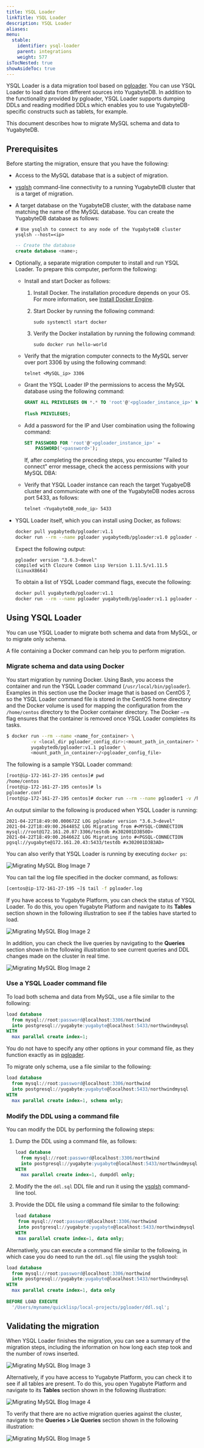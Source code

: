 ```yaml
---
title: YSQL Loader
linkTitle: YSQL Loader
description: YSQL Loader
aliases:
menu:
  stable:
    identifier: ysql-loader
    parent: integrations
    weight: 577
isTocNested: true
showAsideToc: true
---
```


YSQL Loader is a data migration tool based on [pgloader](https://pgloader.readthedocs.io/en/latest/intro.html). You can use YSQL Loader to load data from different sources into YugabyteDB. In addition to the functionality provided by pgloader, YSQL Loader supports dumping DDLs and reading modified DDLs which enables you to use YugabyteDB-specific constructs such as tablets, for example.

This document describes how to migrate MySQL schema and data to YugabyteDB.

## Prerequisites

Before starting the migration, ensure that you have the following:

- Access to the MySQL database that is a subject of migration. 

- [ysqlsh](https://docs.yugabyte.com/latest/admin/ysqlsh/) command-line connectivity to a running YugabyteDB cluster that is a target of migration.

- A target database on the YugabyteDB cluster, with the database name matching the name of the MySQL database. You can create the YugabyteDB database as follows:

  ```shell
  # Use ysqlsh to connect to any node of the YugabyteDB cluster
  ysqlsh --host=<ip>
  ```

  ```sql
  -- Create the database
  create database <name>;
  ```

- Optionally, a separate migration computer to install and run YSQL Loader. To prepare this computer, perform the following:

  - Install and start Docker as follows:

    1. Install Docker. The installation procedure depends on your OS. For more information, see [Install Docker Engine](https://docs.docker.com/engine/install/).

    2. Start Docker by running the following command: 
  
        ```shell
        sudo systemctl start docker
        ```

    3. Verify the Docker installation by running the following command: 
  
        ```shell
        sudo docker run hello-world 
        ```
  
  - Verify that the migration computer connects to the MySQL server over port 3306 by using the following command:
  
    ```shell
    telnet <MySQL_ip> 3306
    ```
  
  - Grant the YSQL Loader IP the permissions to access the MySQL database using the following command:
  
    ```sql
    GRANT ALL PRIVILEGES ON *.* TO 'root'@'<pgloader_instance_ip>' WITH GRANT OPTION;
        
    flush PRIVILEGES;
    ```
  
  - Add a password for the IP and User combination using the following command:
  
    ```sql
    SET PASSWORD FOR 'root'@'<pgloader_instance_ip>' =
        PASSWORD('<password>');
    ```
  
    If, after completing the preceding steps, you encounter "Failed to connect" error message, check the access permissions with your MySQL DBA:
  
  - Verify that YSQL Loader instance can reach the target YugabyeDB cluster and communicate with one of the YugabyteDB nodes across port 5433, as follows:
  
    ```sh
    telnet <YugabyteDB_node_ip> 5433
    ```

- YSQL Loader itself, which you can install using Docker, as follows:

  ```sh
  docker pull yugabytedb/pgloader:v1.1   
  docker run --rm --name pgloader yugabytedb/pgloader:v1.0 pgloader --version
  ```

  Expect the following output:

  ```output
  pgloader version "3.6.3~devel"
  compiled with Clozure Common Lisp Version 1.11.5/v1.11.5
  (LinuxX8664)
  ```

  To obtain a list of YSQL Loader command flags, execute the following:

  ```sh
  docker pull yugabytedb/pgloader:v1.1
  docker run --rm --name pgloader yugabytedb/pgloader:v1.1 pgloader --help
  ```

## Using YSQL Loader

You can use YSQL Loader to migrate both schema and data from MySQL, or to migrate only schema.

A file containing a Docker command can help you to perform migration. <!-- For more information, see -->

### Migrate schema and data using Docker

You start migration by running Docker. Using Bash, you access the container and run the YSQL Loader command (`/usr/local/bin/pgloader`). Examples in this section use the Docker image that is based on CentOS 7, so the YSQL Loader command file is stored in the CentOS home directory and the Docker volume is used for mapping the configuration from the `/home/centos` directory to the Docker container directory. The Docker `–rm` flag ensures that the container is removed once YSQL Loader completes its tasks.

```sh
$ docker run --rm --name <name_for_container> \
         -v <local_dir pgloader_config_dir>:<mount_path_in_container> \
         yugabytedb/pgloader:v1.1 pgloader \
         <mount_path_in_container>/<pgloader_config_file>
```

The following is a sample YSQL Loader command:

```nocopy.sh
[root@ip-172-161-27-195 centos]# pwd
/home/centos
[root@ip-172-161-27-195 centos]# ls
pgloader.conf
[root@ip-172-161-27-195 centos]# docker run --rm --name pgloader1 -v /home/centos:/tmp yugabytedb/pgloader:v1.1 pgloader -v -L /tmp/pgloader.log /tmp/pgloader.conf
```

An output similar to the following is produced when YSQL Loader is running:

```output
2021-04-22T18:49:00.000672Z LOG pgloader version "3.6.3~devel"
2021-04-22T18:49:00.264485Z LOG Migrating from #<MYSQL-CONNECTION mysql://root@172.161.20.87:3306/testdb #x302001D3B50D>
2021-04-22T18:49:00.264662Z LOG Migrating into #<PGSQL-CONNECTION
pgsql://yugabyte@172.161.20.43:5433/testdb #x302001D3B3AD>
```

You can also verify that YSQL Loader is running by executing `docker ps`:

![Migrating MySQL Blog Image 7](/images/ee/migrating-mysql-1.png)

You can tail the log file specified in the docker command, as follows:

```sh
[centos@ip-172-161-27-195 ~]$ tail -f pgloader.log
```

If you have access to Yugabyte Platform, you can check the status of YSQL Loader. To do this, you open Yugabyte Platform and navigate to its **Tables** section shown in the following illustration to see if the tables have started to load.

![Migrating MySQL Blog Image 2](/images/ee/migrating-mysql-2.png)

In addition, you can check the live queries by navigating to the **Queries** section shown in the following illustration to see current queries and DDL changes made on the cluster in real time.

![Migrating MySQL Blog Image 2](https://blog.yugabyte.com/wp-content/uploads/2021/06/Migrating-MySQL-Blog-Image-2.png)

### Use a YSQL Loader command file

To load both schema and data from MySQL, use a file similar to the following:

```sql
load database 
  from mysql://root:password@localhost:3306/northwind 
  into postgresql://yugabyte:yugabyte@localhost:5433/northwindmysql
WITH
  max parallel create index=1;
```

You do not have to specify any other options in your command file, as they function exactly as in [pgloader](https://pgloader.readthedocs.io/en/latest/intro.html).

To migrate only schema, use a file similar to the following:

```sql
load database 
  from mysql://root:password@localhost:3306/northwind 
  into postgresql://yugabyte:yugabyte@localhost:5433/northwindmysql
WITH
  max parallel create index=1, schema only;
```

### Modify the DDL using a command file

You can modify the DDL by performing the following steps:

1. Dump the DDL using a command file, as follows:

   ```sql
   load database 
     from mysql://root:password@localhost:3306/northwind 
     into postgresql://yugabyte:yugabyte@localhost:5433/northwindmysql
   WITH
     max parallel create index=1, dumpddl only;
   ```
   
1. Modify the the `ddl.sql` DDL file and run it using the [ysqlsh](https://docs.yugabyte.com/latest/admin/ysqlsh/) command-line tool.

1. Provide the DDL file using a command file similar to the following:

   ```sql
   load database 
    from mysql://root:password@localhost:3306/northwind 
    into postgresql://yugabyte:yugabyte@localhost:5433/northwindmysql
   WITH
    max parallel create index=1, data only;
   ```

Alternatively, you can execute a command file similar to the following, in which case you do need to run the `ddl.sql` file using the ysqlsh tool:

```sql
load database 
  from mysql://root:password@localhost:3306/northwind 
  into postgresql://yugabyte:yugabyte@localhost:5433/northwindmysql
WITH
  max parallel create index=1, data only
  
BEFORE LOAD EXECUTE
  '/Users/myname/quicklisp/local-projects/pgloader/ddl.sql';
```

## Validating the migration

When YSQL Loader finishes the migration, you can see a summary of the migration steps, including the information on how long each step took and the number of rows inserted.

![Migrating MySQL Blog Image 3](/images/ee/migrating-mysql-3.png)

Alternatively, if you have access to Yugabyte Platform, you can check it to see if all tables are present. To do this, you open Yugabyte Platform and navigate to its **Tables** section shown in the following illustration:

![Migrating MySQL Blog Image 4](/images/ee/migrating-mysql-4.png)

To verify that there are no active migration queries against the cluster, navigate to the **Queries > Lie Queries** section shown in the following illustration:

![Migrating MySQL Blog Image 5](/images/ee/migrating-mysql-5.png)
